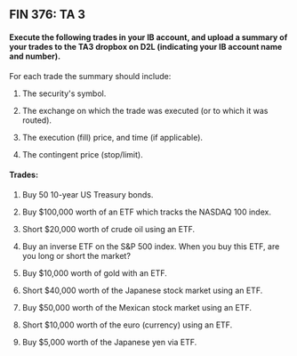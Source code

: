## FIN 376: TA 3

#### Execute the following trades in your IB account, and upload a summary of your trades to the TA3 dropbox on D2L (indicating your IB account name and number).

For each trade the summary should include:

1.  The security's symbol.

2.  The exchange on which the trade was executed (or to which it was routed).

3.  The execution (fill) price, and time (if applicable).

4.  The contingent price (stop/limit).

#### Trades:

1.  Buy 50 10-year US Treasury bonds.

2.  Buy $100,000 worth of an ETF which tracks the NASDAQ 100 index.

3.  Short $20,000 worth of crude oil using an ETF.

4.  Buy an inverse ETF on the S&P 500 index.  When you buy this ETF, are you long or short the market?

5.  Buy $10,000 worth of gold with an ETF.

6.  Short $40,000 worth of the Japanese stock market using an ETF.

7.  Buy $50,000 worth of the Mexican stock market using an ETF. 

8.  Short $10,000 worth of the euro (currency) using an ETF.

9.  Buy $5,000 worth of the Japanese yen via ETF.
